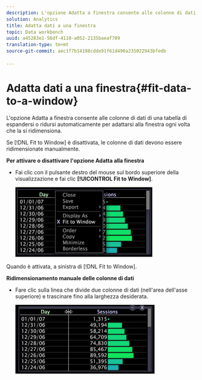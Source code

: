 ```yaml
---
description: L'opzione Adatta a finestra consente alle colonne di dati di una tabella di espandersi o ridursi automaticamente per adattarsi alla finestra ogni volta che la si ridimensiona.
solution: Analytics
title: Adatta dati a una finestra
topic: Data workbench
uuid: a45283e1-56df-4110-a052-2135baeaf709
translation-type: tm+mt
source-git-commit: aec1f7b14198cdde91f61d490a235022943bfedb

---
```



# Adatta dati a una finestra{#fit-data-to-a-window}

L&#39;opzione Adatta a finestra consente alle colonne di dati di una tabella di espandersi o ridursi automaticamente per adattarsi alla finestra ogni volta che la si ridimensiona.

Se [!DNL Fit to Window] è disattivata, le colonne di dati devono essere ridimensionate manualmente.

**Per attivare o disattivare l&#39;opzione Adatta alla finestra**

* Fai clic con il pulsante destro del mouse sul bordo superiore della visualizzazione e fai clic **[!UICONTROL Fit to Window]**.

   ![](assets/mnu_Table_Fit.png)

Quando è attivata, a sinistra di [!DNL Fit to Window].

**Ridimensionamento manuale delle colonne di dati**

* Fare clic sulla linea che divide due colonne di dati (nell&#39;area dell&#39;asse superiore) e trascinare fino alla larghezza desiderata.

   ![](assets/mnu_Table_Resize.png)

